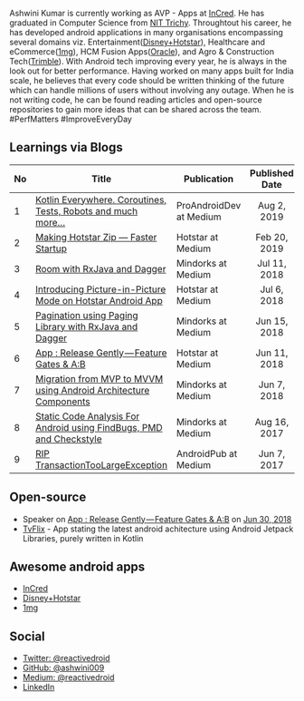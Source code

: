 Ashwini Kumar is currently working as AVP - Apps at [InCred](https://www.incred.com/). He has graduated in Computer Science from [NIT Trichy](https://www.nitt.edu/). Throughtout his career, he has developed android applications in many organisations encompassing several domains viz. Entertainment([Disney+Hotstar](https://www.hotstar.com/)), Healthcare and eCommerce([1mg](https://www.1mg.com/)), HCM Fusion Apps([Oracle](www.oracle.com)), and Agro & Construction Tech([Trimble](https://www.trimble.com/)).  With Android tech improving every year, he is always in the look out for better performance. Having worked on many apps built for India scale, he believes that every code should be written thinking of the future which can handle millions of users without involving any outage. When he is not writing code, he can be found reading articles and open-source repositories to gain more ideas that can be shared across the team. #PerfMatters #ImproveEveryDay

## Learnings via Blogs

| No | Title                                                                                                                                                                            | Publication             | Published Date |
|----|----------------------------------------------------------------------------------------------------------------------------------------------------------------------------------|-------------------------|:--------------:|
| 1  | [Kotlin Everywhere. Coroutines, Tests, Robots and much more…](https://proandroiddev.com/kotlin-everywhere-coroutines-tests-robots-and-much-more-b02030206cc9)                    | ProAndroidDev at Medium | Aug 2, 2019    |
| 2  | [Making Hotstar Zip — Faster Startup](https://blog.hotstar.com/making-hotstar-zip-app-load-times-9d7ac7435257)                                                                   | Hotstar at Medium       | Feb 20, 2019   |
| 3  | [Room with RxJava and Dagger](https://medium.com/mindorks/room-with-rxjava-and-dagger-2722f4420651)                                                                              | Mindorks at Medium      | Jul 11, 2018   |
| 4  | [Introducing Picture-in-Picture Mode on Hotstar Android App](https://blog.hotstar.com/introducing-picture-in-picture-mode-on-hotstar-android-app-9f59ac5f822)                    | Hotstar at Medium       | Jul 6, 2018    |
| 5  | [Pagination using Paging Library with RxJava and Dagger](https://medium.com/mindorks/pagination-using-paging-library-with-rxjava-and-dagger-d9d05dbd8eac)                        | Mindorks at Medium      | Jun 15, 2018   |
| 6  | [App : Release Gently — Feature Gates & A:B](https://blog.hotstar.com/app-release-gently-feature-gates-a-b-f43ba0e314d0)                                                         | Hotstar at Medium       | Jun 11, 2018   |
| 7  | [Migration from MVP to MVVM using Android Architecture Components](https://medium.com/mindorks/migration-from-mvp-to-mvvm-using-android-architecture-components-4bc058a1f73c)    | Mindorks at Medium      | Jun 7, 2018    |
| 8  | [Static Code Analysis For Android using FindBugs, PMD and Checkstyle](https://blog.mindorks.com/static-code-analysis-for-android-using-findbugs-pmd-and-checkstyle-3a2861834c6a) | Mindorks at Medium      | Aug 16, 2017   |
| 9  | [RIP TransactionTooLargeException](https://android.jlelse.eu/rip-transactiontoolargeexception-7256cf14cd69)                                                                      | AndroidPub at Medium    | Jun 7, 2017    |

## Open-source

* Speaker on [App : Release Gently — Feature Gates & A:B](https://speakerdeck.com/ashwini009/b) on [Jun 30, 2018](https://www.meetup.com/blrdroid/events/251716069/)
* [TvFlix](https://github.com/ashwini009/TvFlix) - App stating the latest android achitecture using Android Jetpack Libraries, purely written in Kotlin

## Awesome android apps

* [InCred](https://play.google.com/store/apps/details?id=com.incred.customer)
* [Disney+Hotstar](https://play.google.com/store/apps/details?id=in.startv.hotstar)
* [1mg](https://play.google.com/store/apps/details?id=com.aranoah.healthkart.plus)

## Social

* [Twitter: @reactivedroid](https://twitter.com/reactivedroid)
* [GitHub: @ashwini009](https://github.com/ashwini009)
* [Medium: @reactivedroid](https://medium.com/@reactivedroid)
* [LinkedIn](https://www.linkedin.com/in/ashwini-kumar-64916197/)
